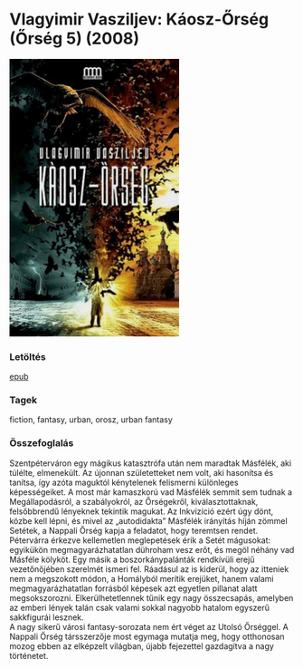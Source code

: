 # <a name="id_460">Vlagyimir Vasziljev: Káosz-Őrség (Őrség 5) (2008)</a>
<img src="https://github.com/BercziSandor/calibre_lib/raw/main/libs/main/Vlagyimir%20Vasziljev/Kaosz-Orseg%20%28460%29/cover.jpg" alt="cover" width="300"/>

### Letöltés
[epub](https://github.com/BercziSandor/calibre_lib/raw/main/libs/main/Vlagyimir%20Vasziljev/Kaosz-Orseg%20%28460%29/Kaosz-Orseg%20-%20Vlagyimir%20Vasziljev.epub)

### Tagek
fiction, fantasy, urban, orosz, urban fantasy

### Összefoglalás
<div>
<p>Szentpéterváron ​egy mágikus katasztrófa után nem maradtak Másfélék, aki túlélte, elmenekült. Az újonnan születetteket nem volt, aki hasonítsa és tanítsa, így azóta maguktól kénytelenek felismerni különleges képességeiket. A most már kamaszkorú vad Másfélék semmit sem tudnak a Megállapodásról, a szabályokról, az Őrségekről, kiválasztottaknak, felsőbbrendű lényeknek tekintik magukat. Az Inkvizíció ezért úgy dönt, közbe kell lépni, és mivel az „autodidakta” Másfélék irányítás híján zömmel Setétek, a Nappali Őrség kapja a feladatot, hogy teremtsen rendet.<br>Pétervárra érkezve kellemetlen meglepetések érik a Setét mágusokat: egyikükön megmagyarázhatatlan dühroham vesz erőt, és megöl néhány vad Másféle kölyköt. Egy másik a boszorkánypalánták rendkívüli erejű vezetőnőjében szerelmét ismeri fel. Ráadásul az is kiderül, hogy az itteniek nem a megszokott módon, a Homályból merítik erejüket, hanem valami megmagyarázhatatlan forrásból képesek azt egyetlen pillanat alatt megsokszorozni. Elkerülhetetlennek tűnik egy nagy összecsapás, amelyben az emberi lények talán csak valami sokkal nagyobb hatalom egyszerű sakkfigurái lesznek.<br>A nagy sikerű városi fantasy-sorozata nem ért véget az Utolsó Őrséggel. A Nappali Őrség társszerzője most egymaga mutatja meg, hogy otthonosan mozog ebben az elképzelt világban, újabb fejezettel gazdagítva a nagy történetet.</p></div>


